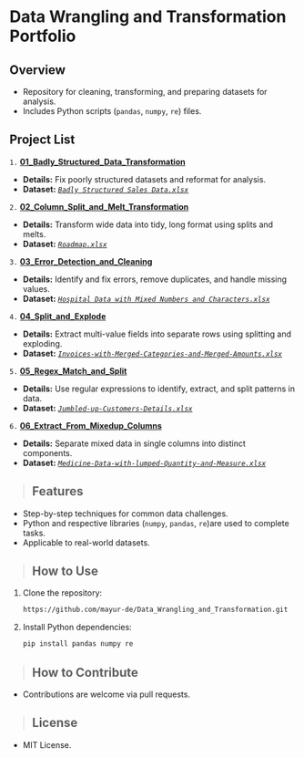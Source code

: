 # **Data Wrangling and Transformation Portfolio**

## **Overview**  
- Repository for cleaning, transforming, and preparing datasets for analysis.  
- Includes Python scripts (`pandas`, `numpy`, `re`) files.  

## **Project List**  

`1.` [**01_Badly_Structured_Data_Transformation**](https://github.com/mayur-de/Data_Wrangling_and_Transformation/blob/c0ca78591639ce7eff511736e6e5fba7f1c2038c/01_Badly_Structured_Data_Transformation.ipynb)
- **Details:** Fix poorly structured datasets and reformat for analysis. 
- **Dataset:** [_`Badly Structured Sales Data.xlsx`_](https://github.com/mayur-de/Data_Wrangling_and_Transformation/blob/416e2452b2b241703eeebd3e3f9d6baa56c10273/Datasets/Badly%20Structured%20Sales%20Data.xlsx)

`2.` [**02_Column_Split_and_Melt_Transformation**](https://github.com/mayur-de/Data_Wrangling_and_Transformation/blob/c0ca78591639ce7eff511736e6e5fba7f1c2038c/02_Column_Split_and_Melt_Transformation.ipynb)
- **Details:** Transform wide data into tidy, long format using splits and melts.  
- **Dataset:** [_`Roadmap.xlsx`_](https://github.com/mayur-de/Data_Wrangling_and_Transformation/blob/4d144e3bee40df161dff061c3cb2376092ffdc77/Datasets/Roadmap.xlsx)

`3.` [**03_Error_Detection_and_Cleaning**](https://github.com/mayur-de/Data_Wrangling_and_Transformation/blob/c0ca78591639ce7eff511736e6e5fba7f1c2038c/03_Error_Detection_and_Cleaning.ipynb)  
- **Details:** Identify and fix errors, remove duplicates, and handle missing values.  
- **Dataset:** [_`Hospital Data with Mixed Numbers and Characters.xlsx`_](https://github.com/mayur-de/Data_Wrangling_and_Transformation/blob/466a92eb8f0bc3812d6c2eb79a697afe94d36676/Datasets/Hospital%20Data%20with%20Mixed%20Numbers%20and%20Characters.xlsx)

`4.` [**04_Split_and_Explode**](https://github.com/mayur-de/Data_Wrangling_and_Transformation/blob/c0ca78591639ce7eff511736e6e5fba7f1c2038c/04_Split_and_Explode.ipynb) 
- **Details:** Extract multi-value fields into separate rows using splitting and exploding.  
- **Dataset:** [_`Invoices-with-Merged-Categories-and-Merged-Amounts.xlsx`_](https://github.com/mayur-de/Data_Wrangling_and_Transformation/blob/466a92eb8f0bc3812d6c2eb79a697afe94d36676/Datasets/Invoices-with-Merged-Categories-and-Merged-Amounts.xlsx)

`5.` [**05_Regex_Match_and_Split**](https://github.com/mayur-de/Data_Wrangling_and_Transformation/blob/4625b8ab9accf57d76777c9879d45e631ba658f5/05_Regex_Match_and_Split.ipynb)
- **Details:** Use regular expressions to identify, extract, and split patterns in data.  
- **Dataset:** [_`Jumbled-up-Customers-Details.xlsx`_](https://github.com/mayur-de/Data_Wrangling_and_Transformation/blob/466a92eb8f0bc3812d6c2eb79a697afe94d36676/Datasets/Jumbled-up-Customers-Details.xlsx)

`6.` [**06_Extract_From_Mixedup_Columns**](https://github.com/mayur-de/Data_Wrangling_and_Transformation/blob/8c6a35703fd1d39eac05ede650a7ba090f951ce6/06_Extract_From_Mixedup_Columns.ipynb)
- **Details:** Separate mixed data in single columns into distinct components.  
- **Dataset:** [_`Medicine-Data-with-lumped-Quantity-and-Measure.xlsx`_](https://github.com/mayur-de/Data_Wrangling_and_Transformation/blob/466a92eb8f0bc3812d6c2eb79a697afe94d36676/Datasets/Medicine-Data-with-lumped-Quantity-and-Measure.xlsx)

> ## **Features**  
- Step-by-step techniques for common data challenges.  
- Python and respective libraries (`numpy`, `pandas`, `re`)are used to complete tasks. 
- Applicable to real-world datasets.  


> ## **How to Use**  
1. Clone the repository:  
   ```bash
   https://github.com/mayur-de/Data_Wrangling_and_Transformation.git
   ```  
2. Install Python dependencies:  
   ```bash
   pip install pandas numpy re
   ```  

> ## **How to Contribute**  
- Contributions are welcome via pull requests.  

> ## **License**  
- MIT License.  

